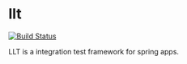 # llt

[![Build Status](https://travis-ci.org/qiyi/llt.svg?branch=master)](https://travis-ci.org/qiyi/llt)

LLT is a integration test framework for spring apps.
